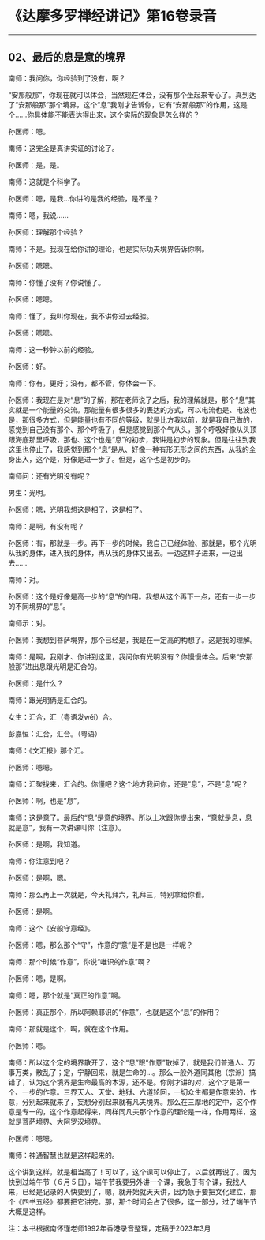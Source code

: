 # 《达摩多罗禅经讲记》第16卷录音

------

## 02、最后的息是意的境界

南师：我问你，你经验到了没有，啊？

“安那般那”，你现在就可以体会，当然现在体会，没有那个坐起来专心了。真到达了“安那般那”那个境界，这个“息”我刚才告诉你，它有“安那般那”的作用，这是个……你具体能不能表达得出来，这个实际的现象是怎么样的？

孙医师：嗯。

南师：这完全是真讲实证的讨论了。

孙医师：是，是。

南师：这就是个科学了。

孙医师：嗯，是我…你讲的是我的经验，是不是？

南师：嗯，我说……

孙医师：理解那个经验？

南师：不是。我现在给你讲的理论，也是实际功夫境界告诉你啊。

孙医师：嗯嗯。

南师：你懂了没有？你说懂了。

孙医师：嗯嗯。

南师：懂了，我叫你现在，我不讲你过去经验。

孙医师：嗯嗯。

南师：这一秒钟以前的经验。

孙医师：好。

南师：你有，更好；没有，都不管，你体会一下。

孙医师：我现在是对“息”的了解，那在老师说了之后，我的理解就是，那个“息”其实就是一个能量的交流。那能量有很多很多的表达的方式，可以电流也是、电波也是，那很多方式，但是能量也有不同的等级，就是比方我以前，就是我自己做的，感觉到自己没有那个、那个呼吸了，但是感觉到那个气从头，那个呼吸好像从头顶跟海底那里呼吸，那也、这个也是“息”的初步，我讲是初步的现象。但是往往到我这里也停止了，我感觉到那个“息”是从、好像一种有形无形之间的东西，从我的全身出入，这个是，好像是进一步了。但是，这个也是初步的。

南师问：还有光明没有呢？

男生：光明。

孙医师：嗯，光明我想这是相了，这是相了。

南师：是啊，有没有呢？

孙医师：有，那就是一步。再下一步的时候，我自己已经体验、那就是，那个光明从我的身体，进入我的身体，再从我的身体又出去。一边这样子进来，一边出去……

南师：对。

孙医师：这个是好像是高一步的“息”的作用。我想从这个再下一点，还有一步一步的不同境界的“息”。

南师示：对。

孙医师：我想到菩萨境界，那个已经是，我是在一定高的构想了。这是我的理解。

南师：是啊，我刚才、你讲到这里，我问你有光明没有？你慢慢体会。后来“安那般那”进出息跟光明是汇合的。

孙医师：是什么？

南师：跟光明俩是汇合的。

女生：汇合，汇（粤语发wěi）合。

彭嘉恒：汇合，汇合。（粤语）

南师：《文汇报》那个汇。

孙医师：嗯嗯。

南师：汇聚拢来，汇合的。你懂吧？这个地方我问你，还是“息”，不是“息”呢？

孙医师：啊，也是“息”。

南师：这是意了。最后的“息”是意的境界。所以上次跟你提出来，“意就是息，息就是意”，我有一次讲课叫你（注意）。

孙医师：是啊，我知道。

南师：你注意到吧？

孙医师：是啊，嗯。

南师：那么再上一次就是，今天礼拜六，礼拜三，特别拿给你看。

孙医师：是啊。

南师：这个《安般守意经》。

孙医师：嗯，那么那个“守”，作意的“意”是不是也是一样呢？

南师：那个时候“作意”，你说“唯识的作意”啊？

孙医师：嗯，是啊。

南师：嗯，那个就是“真正的作意”啊。

孙医师：真正那个，所以阿赖耶识的“作意”，也就是这个“息”的作用？

南师：那就是这个，啊，就在这个作用。

孙医师：嗯。

南师：所以这个定的境界散开了，这个“息”跟“作意”散掉了，就是我们普通人、万事万类，散乱了；定，宁静回来，就是生命的…。那么一般外道同其他（宗派）搞错了，认为这个境界是生命最高的本源，还不是。你刚才讲的对，这个才是第一个、一步的作意。三界天人、天堂、地狱、六道轮回，一切众生都是作意来的，作意，分别起来就来了，妄想分别起来就有凡夫境界。那么在三摩地的定中，这个作意是专一的，这个作意起得来，同样同凡夫那个作意的理论是一样，作用两样，这就是菩萨境界、大阿罗汉境界。

孙医师：嗯嗯。

南师：神通智慧也就是这样起来的。

这个讲到这样，就是相当高了！可以了，这个课可以停止了，以后就再说了。因为快到过端午节（６月５日），端午节我要另外讲一个课，我急于有个课，我找人来，已经是记录的人快要到了，嗯，就开始就天天讲，因为急于要把文化建立，那个《四书五经》都要把它讲完。那，那个时间会占了很多，这一部分，过了端午节大概是这样。

注：本书根据南怀瑾老师1992年香港录音整理，定稿于2023年3月

